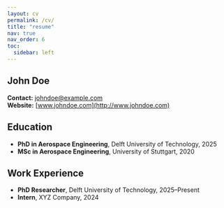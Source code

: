 ```yaml
---
layout: cv
permalink: /cv/
title: "resume"
nav: true
nav_order: 6
toc:
  sidebar: left
---
```


## John Doe
**Contact:** johndoe@example.com  
**Website:** [www.johndoe.com](http://www.johndoe.com)

## Education
- **PhD in Aerospace Engineering**, Delft University of Technology, 2025  
- **MSc in Aerospace Engineering**, University of Stuttgart, 2020

## Work Experience
- **PhD Researcher**, Delft University of Technology, 2025–Present
- **Intern**, XYZ Company, 2024